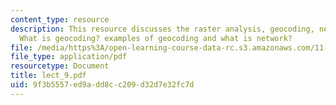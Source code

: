 ```yaml
---
content_type: resource
description: This resource discusses the raster analysis, geocoding, network analysis,
  What is geocoding? examples of geocoding and what is network?
file: /media/https%3A/open-learning-course-data-rc.s3.amazonaws.com/11-520-a-workshop-on-geographic-information-systems-fall-2005/9f3b5557ed9add8cc209d32d7e32fc7d_lect_9.pdf
file_type: application/pdf
resourcetype: Document
title: lect_9.pdf
uid: 9f3b5557-ed9a-dd8c-c209-d32d7e32fc7d
---
```

